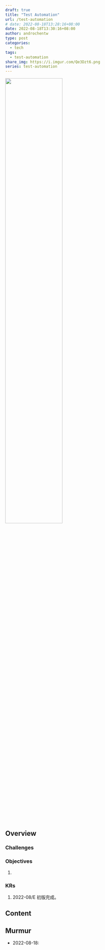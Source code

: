 ```yaml
---
draft: true
title: "Test Automation"
url: /test-automation
# date: 2022-08-18T13:28:16+08:00
date: 2022-08-18T13:30:16+08:00
author: androchentw
type: post
categories:
  - tech
tags: 
  - test-automation
share_img: https://i.imgur.com/Qe3Dzt6.png
series: test-automation
---
```


<img style="width:60%;" src="https://i.imgur.com/Qe3Dzt6.png">

## Overview


### Challenges


### Objectives

1. 

### KRs

1. 2022-08/E 初版完成。

<!--more-->

## Content


## Murmur

* 2022-08-18: 

